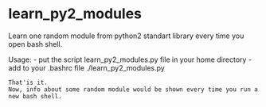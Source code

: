 # learn_py2_modules
Learn one random module from python2 standart library every time you open bash shell.

Usage:
    - put the script learn_py2_modules.py file in your home directory
    - add to your .bashrc file
        ./learn_py2_modules.py

    That'is it.
    Now, info about some random module would be shown every time you run a new bash shell.


